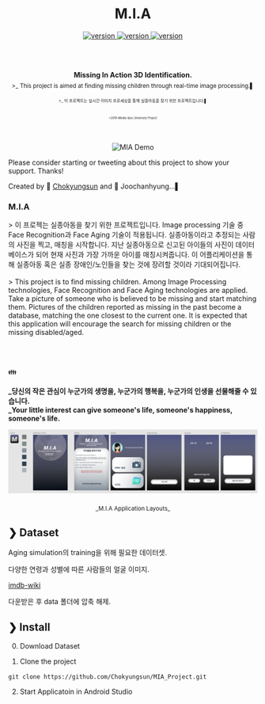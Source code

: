 <h1 align="center">M.I.A</h1>


<p align="center">
<a href="https://github.com/Chokyungsun/MIA_Project">
<img src="https://img.shields.io/badge/version-0.5-blue.svg" alt="version">
</a>
<a href="https://github.com/Chokyungsun/MIA_Project/blob/master/LICENSE">
<img src="https://img.shields.io/badge/license-Apache%202.0-red.svg" alt="version">
</a>
<a href="https://github.com/Chokyungsun/MIA_Projec">
<img src="https://img.shields.io/badge/build-passing-brightgreen.svg" alt="version">
</a>
</p>
 
<br>
<br>

<p align="center">
<b>Missing In Action 3D Identification.</b><br>
<sub>>_ This project is aimed at finding missing children through real-time image processing.▌<sub>
<br>
<sub>>_ 이 프로젝트는 실시간 이미지 프로세싱을 통해 실종아동을 찾기 위한 프로젝트입니다.▌<sub><br>
<sub><i>>2019-Media Ajou University Project</i><sub>
</p>
<br>

<p align="center">
<img src="https://github.com/Chokyungsun/MIA_Project/blob/master/md_resource/%EB%AF%B8%EC%95%84%EC%98%81%EC%83%81.gif" alt="MIA Demo" width="300">
</p>


Please consider starting or tweeting about this project to show your support. Thanks!

Created by :girl: [Chokyungsun](https://github.com/Chokyungsun) and :boy: Joochanhyung...▌


### **M.I.A**
<p>
 > 이 프로젝는 실종아동을 찾기 위한 프로젝트입니다. Image processing 기술 중 Face Recognition과 Face Aging 기술이 적용됩니다.
 실종아동이라고 추정되는 사람의 사진을 찍고, 매칭을 시작합니다. 지난 실종아동으로 신고된 아이들의 사진이 데이터 베이스가 되어 현재 사진과 가장 가까운 아이를 매칭시켜줍니다.
 이 어플리케이션을 통해 실종아동 혹은 실종 장애인/노인들을 찾는 것에 장려할 것이라 기대되어집니다.
 <br>
 <br>
 > This project is to find missing children. Among Image Processing technologies, Face Recognition and Face Aging technologies are applied.
Take a picture of someone who is believed to be missing and start matching them. Pictures of the children reported as missing in the past become a database, matching the one closest to the current one.
It is expected that this application will encourage the search for missing children or the missing disabled/aged.
<br></p>
<br><br>


<p align="center">

:family:

<b> _당신의 작은 관심이 누군가의 생명을, 누군가의 행복을, 누군가의 인생을 선물해줄 수 있습니다.</b> <br>
<b> _Your little interest can give someone's life, someone's happiness, someone's life.</b>
</p>


<p align="center">
<img src="https://github.com/Chokyungsun/MIA_Project/blob/master/md_resource/layouts.png" alt="MIA layouts" width="850">
</p>


<p align="center">
<sub>_M.I.A Application Layouts_ </sub>
</p>




## ❯ Dataset

Aging simulation의 training을 위해 필요한 데이터셋.

다양한 연령과 성별에 따른 사람들의 얼굴 이미지.

[imdb-wiki](https://data.vision.ee.ethz.ch/cvl/rrothe/imdb-wiki/)

다운받은 후 data 폴더에 압축 해제. 

## ❯ Install

0. Download Dataset

1. Clone the project
```
git clone https://github.com/Chokyungsun/MIA_Project.git 
```

2. Start Applicatoin in Android Studio


